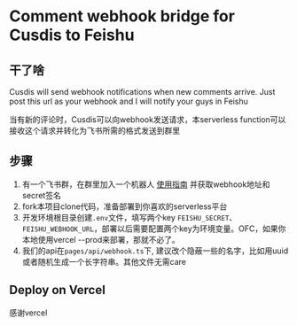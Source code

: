 # Comment webhook bridge for Cusdis to Feishu

## 干了啥
Cusdis will send webhook notifications when new comments arrive. Just post this url as your webhook and I will notify your guys in Feishu

当有新的评论时，Cusdis可以向webhook发送请求，本serverless function可以接收这个请求并转化为飞书所需的格式发送到群里

## 步骤

1. 有一个飞书群，在群里加入一个机器人 [使用指南](https://open.feishu.cn/document/ukTMukTMukTM/ucTM5YjL3ETO24yNxkjN?lang=zh-CN#-537b966) 并获取webhook地址和secret签名
2. fork本项目clone代码，准备部署到你喜欢的serverless平台
3. 开发环境根目录创建`.env`文件，填写两个key `FEISHU_SECRET`、`FEISHU_WEBHOOK_URL`，部署以后需要配置两个key为环境变量。OFC，如果你本地使用vercel --prod来部署，那就不必了。
4. 我们的api在`pages/api/webhook.ts`下, 建议改个隐蔽一些的名字，比如用uuid或者随机生成一个长字符串。其他文件无需care

## Deploy on Vercel

感谢vercel
